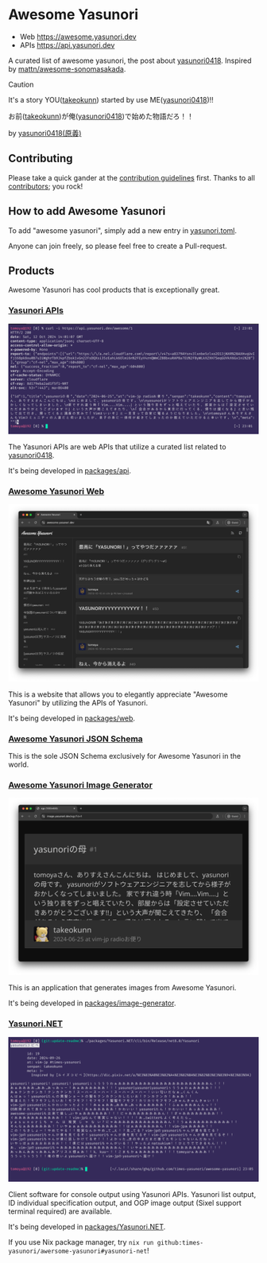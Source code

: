 # Awesome Yasunori

- Web https://awesome.yasunori.dev
- APIs https://api.yasunori.dev

A curated list of awesome yasunori, the post about [yasunori0418](https://github.com/yasunori0418). Inspired by [mattn/awesome-sonomasakada](https://github.com/mattn/awesome-sonomasakada).

> [!CAUTION]
> It's a story YOU([takeokunn](https://github.com/takeokunn)) started by use ME([yasunori0418](https://github.com/yasunori0418))!!
>
> お前([takeokunn](https://github.com/takeokunn))が俺([yasunori0418](https://github.com/yasunori0418))で始めた物語だろ！！
>
> by [yasunori0418(原義)](https://github.com/yasunori0418)

## Contributing

Please take a quick gander at the [contribution guidelines](https://github.com/times-yasunori/awesome-yasunori/blob/master/CONTRIBUTING.md) first.
Thanks to all [contributors](https://github.com/times-yasunori/awesome-yasunori/graphs/contributors); you rock!

## How to add Awesome Yasunori

To add "awesome yasunori", simply add a new entry in [yasunori.toml](./yasunori.toml).

Anyone can join freely, so please feel free to create a Pull-request.

## Products

Awesome Yasunori has cool products that is exceptionally great.

### [Yasunori APIs](https://api.yasunori.dev)

![](./images/api-yasunori-dev.png)

The Yasunori APIs are web APIs that utilize a curated list related to [yasunori0418](https://github.com/yasunori0418).

It's being developed in [packages/api](./packages/api).

### [Awesome Yasunori Web](https://awesome.yasunori.dev)

![](./images/awesome-ysunori-dev.png)

This is a website that allows you to elegantly appreciate "Awesome Yasunori" by utilizing the APIs of Yasunori.

It's being developed in [packages/web](./packages/web).

### [Awesome Yasunori JSON Schema](./schema.json)

This is the sole JSON Schema exclusively for Awesome Yasunori in the world.

### [Awesome Yasunori Image Generator](https://image.yasunori.dev/ogp?id=1)

![](./images/image-yasunori-dev.png)

This is an application that generates images from Awesome Yasunori.

It's being developed in [packages/image-generator](./packages/image-generator).

### [Yasunori.NET](./packages/Yasunori.NET)

![](./images/yasunori-dotnet.png)

Client software for console output using Yasunori APIs.
Yasunori list output, ID individual specification output, and OGP image output (Sixel support terminal required) are available.

It's being developed in [packages/Yasunori.NET](./packages/Yasunori.NET).

If you use Nix package manager, try `nix run github:times-yasunori/awersome-yasunori#yasunori-net`!
